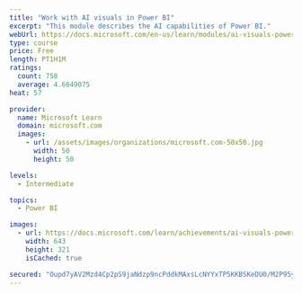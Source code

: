```yaml
---
title: "Work with AI visuals in Power BI"
excerpt: "This module describes the AI capabilities of Power BI."
webUrl: https://docs.microsoft.com/en-us/learn/modules/ai-visuals-power-bi/
type: course
price: Free
length: PT1H1M
ratings:
  count: 758
  average: 4.6649075
heat: 57

provider:
  name: Microsoft Learn
  domain: microsoft.com
  images:
    - url: /assets/images/organizations/microsoft.com-50x50.jpg
      width: 50
      height: 50

levels:
  - Intermediate

topics:
  - Power BI

images:
  - url: https://docs.microsoft.com/learn/achievements/ai-visuals-power-bi-social.png
    width: 643
    height: 321
    isCached: true

secured: "Oupd7yAV2Mzd4Cp2pS9jaNdzp9ncPddkMAxsLcNYYxTP5KKBSKeDU0/M2P95yxdqQv6hMsDzx31oVfVLBcc+7i/dsPG1kMWhhLtthEgA957iHD1elzN/xXIAOVJxcmsl3hsPsh0ZnEVFbQfQLRIa2UmP2Ab5fkNATAunX4ArDwehKE7t+8fqMoT8WDaAM1S6klT5XeAkB273eFs503HyaN1pBcWJJ5+G/jg7Hlj1FrJleOgPs9LtZ6VIpNDktGfIrR5YqRHooIbOCHYH0lYY/sWpz//5HEAdRzoW2NHSJC6pP6HJmbX93uAjAWQVeaiSArPKY2neDuoTriIrO9+fmrZ7ngh8OBzlYkatVInqxSbBhWeRg8GO4403MXZ9PBHqUh24S6uvtNS74KihfNMGD/2yOINWSEp0E6SOV4JRJ8k=;OoR/IW/Bc7dpdwoEo2jebQ=="
---
```


